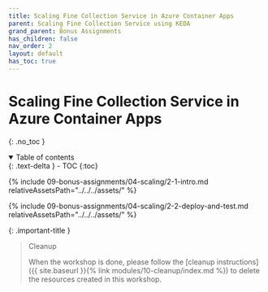 ```yaml
---
title: Scaling Fine Collection Service in Azure Container Apps
parent: Scaling Fine Collection Service using KEDA
grand_parent: Bonus Assignments
has_children: false
nav_order: 2
layout: default
has_toc: true
---
```


# Scaling Fine Collection Service in Azure Container Apps

{: .no_toc }

<details open markdown="block">
  <summary>
    Table of contents
  </summary>
  {: .text-delta }
- TOC
{:toc}
</details>

<!-- -------------------------------- INTRO -------------------------------- -->

{% include 09-bonus-assignments/04-scaling/2-1-intro.md relativeAssetsPath="../../../assets/" %}

<!-- --------------------------- DEPLOY AND TEST --------------------------- -->

{% include 09-bonus-assignments/04-scaling/2-2-deploy-and-test.md relativeAssetsPath="../../../assets/" %}

<!-- ------------------------------- CLEANUP ------------------------------- -->

{: .important-title }
> Cleanup
>
> When the workshop is done, please follow the [cleanup instructions]({{ site.baseurl }}{% link modules/10-cleanup/index.md %}) to delete the resources created in this workshop.
>
